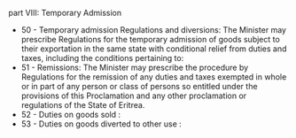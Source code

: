 part VIII: Temporary Admission

<ul>
			<li>50 - Temporary admission Regulations and diversions: The Minister may prescribe Regulations for the temporary admission of goods subject to their exportation in the same state with conditional relief from duties and taxes, including the conditions pertaining to: <ul>
			</ul></li>			<li>51 - Remissions: The Minister may prescribe the procedure by Regulations for the remission of any duties and taxes exempted in whole or in part of any person or class of persons so entitled under the provisions of this Proclamation and any other proclamation or regulations of the State of Eritrea. <ul>
			</ul></li>			<li>52 - Duties on goods sold : <ul>
			</ul></li>			<li>53 - Duties on goods diverted to other use : <ul>
			</ul></li></ul>